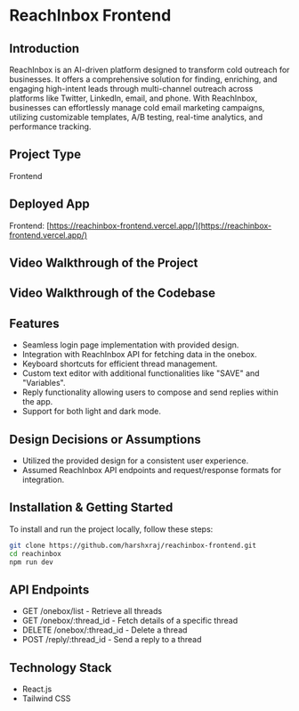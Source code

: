 # ReachInbox Frontend

## Introduction
ReachInbox is an AI-driven platform designed to transform cold outreach for businesses. It offers a comprehensive solution for finding, enriching, and engaging high-intent leads through multi-channel outreach across platforms like Twitter, LinkedIn, email, and phone. With ReachInbox, businesses can effortlessly manage cold email marketing campaigns, utilizing customizable templates, A/B testing, real-time analytics, and performance tracking.

## Project Type
Frontend

## Deployed App
Frontend: [https://reachinbox-frontend.vercel.app/](https://reachinbox-frontend.vercel.app/)  

## Video Walkthrough of the Project

## Video Walkthrough of the Codebase

## Features
- Seamless login page implementation with provided design.
- Integration with ReachInbox API for fetching data in the onebox.
- Keyboard shortcuts for efficient thread management.
- Custom text editor with additional functionalities like "SAVE" and "Variables".
- Reply functionality allowing users to compose and send replies within the app.
- Support for both light and dark mode.

## Design Decisions or Assumptions
- Utilized the provided design for a consistent user experience.
- Assumed ReachInbox API endpoints and request/response formats for integration.

## Installation & Getting Started
To install and run the project locally, follow these steps:
```bash
git clone https://github.com/harshxraj/reachinbox-frontend.git
cd reachinbox
npm run dev
```


## API Endpoints
- GET /onebox/list - Retrieve all threads
- GET /onebox/:thread_id - Fetch details of a specific thread
- DELETE /onebox/:thread_id - Delete a thread
- POST /reply/:thread_id - Send a reply to a thread

## Technology Stack
- React.js
- Tailwind CSS
